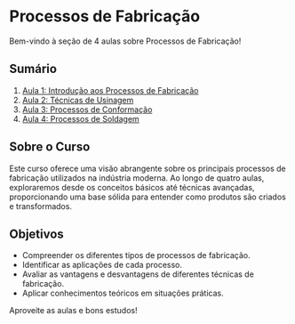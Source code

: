# Processos de Fabricação

Bem-vindo à seção de 4 aulas sobre Processos de Fabricação!

## Sumário

1. [Aula 1: Introdução aos Processos de Fabricação](/processos_fabricacao/aula1)
2. [Aula 2: Técnicas de Usinagem](/processos_fabricacao/aula2)
3. [Aula 3: Processos de Conformação](/processos_fabricacao/aula3)
4. [Aula 4: Processos de Soldagem](/processos_fabricacao/aula4)

## Sobre o Curso

Este curso oferece uma visão abrangente sobre os principais processos de fabricação utilizados na indústria moderna. Ao longo de quatro aulas, exploraremos desde os conceitos básicos até técnicas avançadas, proporcionando uma base sólida para entender como produtos são criados e transformados.

## Objetivos

- Compreender os diferentes tipos de processos de fabricação.
- Identificar as aplicações de cada processo.
- Avaliar as vantagens e desvantagens de diferentes técnicas de fabricação.
- Aplicar conhecimentos teóricos em situações práticas.

Aproveite as aulas e bons estudos!

